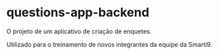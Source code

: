 # questions-app-backend

O projeto de um aplicativo de criação de enquetes.

Utilizado para o treinamento de novos integrantes da equipe da Smarti9.
